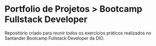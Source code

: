 # Portfolio de Projetos > Bootcamp Fullstack Developer
Repositório criado para reunir todos os exercícios práticos realizados no Santander Bootcamp Fullstack Developer da DIO.

